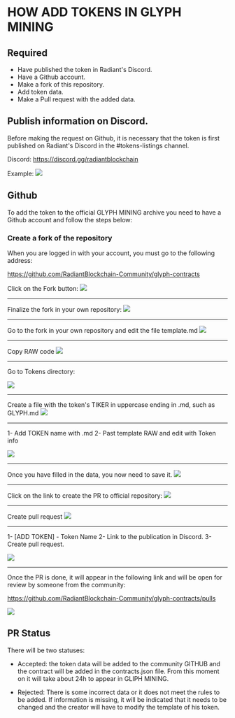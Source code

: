 # HOW ADD TOKENS IN GLYPH MINING

## Required
- Have published the token in Radiant's Discord.
- Have a Github account.
- Make a fork of this repository.
- Add token data.
- Make a Pull request with the added data.

## Publish information on Discord.
Before making the request on Github, it is necessary that the token is first published on Radiant's Discord in the #tokens-listings channel.

Discord: https://discord.gg/radiantblockchain

Example:
![](../img/ad-discord.png)

## Github
To add the token to the official GLYPH MINING archive you need to have a Github account and follow the steps below:

### Create a fork of the repository
When you are logged in with your account, you must go to the following address:

https://github.com/RadiantBlockchain-Community/glyph-contracts

Click on the Fork button:
![](../img/github-fork.png)

----

Finalize the fork in your own repository:
![](../img/github-fork2.png)

----
Go to the fork in your own repository and edit the file template.md
![](../img/into-template.png)

----
Copy RAW code
![](../img/copy-template.png)

----
Go to Tokens directory:

![](../img/go-tokens.png)

----
Create a file with the token's TIKER in uppercase ending in .md, such as GLYPH.md
![](../img/create-token.png)

----

1- Add TOKEN name with .md
2- Past template RAW and edit with Token info

![](../img/create-token2.png)

----
Once you have filled in the data, you now need to save it.
![](../img/save-token-info.png)

----
Click on the link to create the PR to official repository:
![](../img/create-pr.png)

----
Create pull request
![](../img/create-pr2.png)

----
1- [ADD TOKEN] - Token Name
2- Link to the publication in Discord.
3- Create pull request.

![](../img/create-pr3.png)

----

Once the PR is done, it will appear in the following link and will be open for review by someone from the community:

https://github.com/RadiantBlockchain-Community/glyph-contracts/pulls

![](../img/create-pr4.png)


## PR Status
There will be two statuses:

- Accepted: the token data will be added to the community GITHUB and the contract will be added in the contracts.json file. From this moment on it will take about 24h to appear in GLIPH MINING.

- Rejected: There is some incorrect data or it does not meet the rules to be added. If information is missing, it will be indicated that it needs to be changed and the creator will have to modify the template of his token.